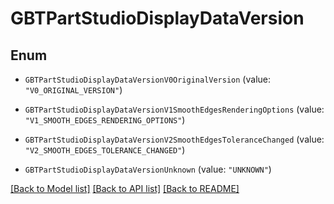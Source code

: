 # GBTPartStudioDisplayDataVersion

## Enum


* `GBTPartStudioDisplayDataVersionV0OriginalVersion` (value: `"V0_ORIGINAL_VERSION"`)

* `GBTPartStudioDisplayDataVersionV1SmoothEdgesRenderingOptions` (value: `"V1_SMOOTH_EDGES_RENDERING_OPTIONS"`)

* `GBTPartStudioDisplayDataVersionV2SmoothEdgesToleranceChanged` (value: `"V2_SMOOTH_EDGES_TOLERANCE_CHANGED"`)

* `GBTPartStudioDisplayDataVersionUnknown` (value: `"UNKNOWN"`)


[[Back to Model list]](../README.md#documentation-for-models) [[Back to API list]](../README.md#documentation-for-api-endpoints) [[Back to README]](../README.md)


